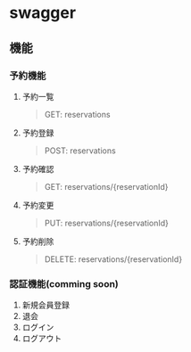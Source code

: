 # swagger
## 機能
### 予約機能
1. 予約一覧
    > GET: reservations
2. 予約登録
    > POST: reservations
3. 予約確認
    > GET: reservations/{reservationId}
4. 予約変更
    > PUT: reservations/{reservationId}
5. 予約削除
    > DELETE: reservations/{reservationId}

### 認証機能(comming soon)
1. 新規会員登録
2. 退会
3. ログイン
4. ログアウト